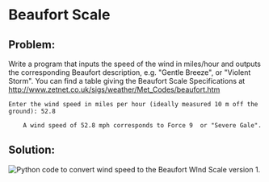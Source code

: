 # Beaufort Scale

## Problem:

Write a program that inputs the speed of the wind in miles/hour and outputs the corresponding Beaufort description, e.g. "Gentle Breeze", or "Violent Storm". You can find a table giving the Beaufort Scale Specifications at http://www.zetnet.co.uk/sigs/weather/Met_Codes/beaufort.htm

    Enter the wind speed in miles per hour (ideally measured 10 m off the ground): 52.8
    
        A wind speed of 52.8 mph corresponds to Force 9  or "Severe Gale".

## Solution:

![Python code to convert wind speed to the Beaufort WInd Scale version
1.](17_beaufort_scale_a.py.png)

